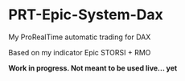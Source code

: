 # PRT-Epic-System-Dax
My ProRealTime automatic trading for DAX 

Based on my indicator Epic STORSI + RMO

**Work in progress. Not meant to be used live... yet**
